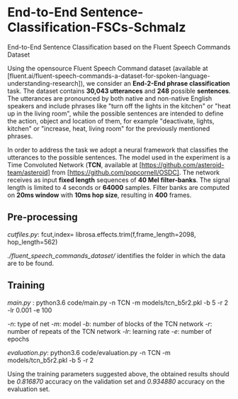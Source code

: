 # End-to-End Sentence-Classification-FSCs-Schmalz

End-to-End Sentence Classification based on the Fluent Speech Commands Dataset 

Using the opensource Fluent Speech Command dataset (available at [fluent.ai/fluent-speech-commands-a-dataset-for-spoken-language-understanding-research]), we consider an **End-2-End phrase classification** task. The dataset contains **30,043 utterances** and **248** possible **sentences**. The utterances are pronounced by both native and non-native English speakers and include phrases like "turn off the lights in the kitchen" or "heat up in the living room", while the possible sentences are intended to define the action, object and location of them, for example "deactivate, lights, kitchen" or "increase, heat, living room" for the previously mentioned phrases. 

In order to address the task we adopt a neural framework that classifies the utterances to the possible sentences. 
The model used in the experiment is a Time Convoluted Network (**TCN**, available at [https://github.com/asteroid-team/asteroid] from [https://github.com/popcornell/OSDC]. The network receives as input **fixed length** sequences of **40 Mel filter-banks**. The signal length is limited to 4 seconds or **64000** samples. Filter banks are computed on **20ms window** with **10ms hop size**, resulting in **400** frames. 

## Pre-processing

*cutfiles.py*: fcut,index= librosa.effects.trim(f,frame_length=2098, hop_length=562)

*./fluent_speech_commands_dataset/* identifies the folder in which the data are to be found.  


## Training 

*main.py* :  python3.6 code/main.py -n TCN -m models/tcn_b5r2.pkl -b 5 -r 2 -lr 0.001 -e 100

 *-n*: type of net 
 *-m*: model
 *-b*: number of blocks of the TCN network 
 *-r*: number of repeats of the TCN network 
 *-lr*: learning rate 
 *-e*: number of epochs 
 

*evaluation.py*:  python3.6 code/evaluation.py -n TCN -m models/tcn_b5r2.pkl -b 5 -r 2 

Using the training parameters suggested above, the obtained results should be *0.816870* accuracy on the validation set and *0.934880* accuracy on the evaluation set. 
